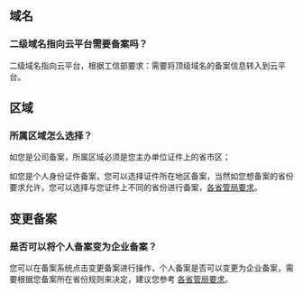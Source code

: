 ## 域名

### 二级域名指向云平台需要备案吗？

二级域名指向云平台，根据工信部要求：需要将顶级域名的备案信息转入到云平台。

## 区域

### 所属区域怎么选择？

如您是公司备案，所属区域必须是您主办单位证件上的省市区；

如您是个人身份证件备案，您可以选择证件所在地区备案，当然如您想备案的省份要求允许，您可以选择与您证件上不同的省份进行备案，[各省管局要求](http://tce.fsphere.cn/document/product/243/3474)。

## 变更备案

### 是否可以将个人备案变为企业备案？

您可以在备案系统点击变更备案进行操作，个人备案是否可以变更为企业备案，需要根据您备案所在省份规则来决定，建议您参考 [各省管局要求](http://tce.fsphere.cn/document/product/243/3474)。
